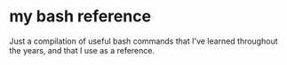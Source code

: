# my bash reference
Just a compilation of useful bash commands that I've learned throughout the years, and that I use as a reference.
